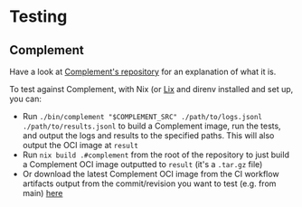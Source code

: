 # Testing

## Complement

Have a look at [Complement's repository][complement] for an explanation of what
it is.

To test against Complement, with Nix (or [Lix](https://lix.systems) and direnv installed
and set up, you can:

* Run `./bin/complement "$COMPLEMENT_SRC" ./path/to/logs.jsonl
./path/to/results.jsonl` to build a Complement image, run the tests, and output
the logs and results to the specified paths. This will also output the OCI image
at `result`
* Run `nix build .#complement` from the root of the repository to just build a
Complement OCI image outputted to `result` (it's a `.tar.gz` file)
* Or download the latest Complement OCI image from the CI workflow artifacts
output from the commit/revision you want to test (e.g. from main)
[here][ci-workflows]

[ci-workflows]: https://github.com/girlbossceo/conduwuit/actions/workflows/ci.yml?query=event%3Apush+is%3Asuccess+actor%3Agirlbossceo
[complement]: https://github.com/matrix-org/complement
